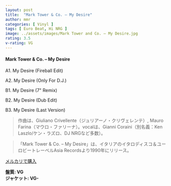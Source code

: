 ```yaml
---
layout: post
title:  "Mark Tower & Co. – My Desire"
author: mmr
categories: [ Vinyl ]
tags: [ Euro Beat, Hi NRG ]
image: ../assets/images/Mark Tower and Co. – My Desire.jpg
rating: 3.5
v-rating: VG
---
```


#### Mark Tower & Co. – My Desire

A1. My Desire (Fireball Edit)

A2. My Desire (Only For D.J.)

B1. My Desire (7" Remix)

B2. My Desire (Dub Edit)

B3. My Desire (Last Version)

> 作曲は、Giuliano Crivellente（ジュリアーノ・クリヴェレンテ）, Mauro Farina（マウロ・ファリーナ）。vocalは、Gianni Coraini（別名義：Ken Laszlo/ケン・ラズロ、DJ NRGなど多数）。

> 「Mark Tower & Co. – My Desire」は、イタリアのイタロディスコ＆ユーロビートレーベルAsia Recordsより1990年にリリース。


[メルカリで購入](https://jp.mercari.com/item/m42307915967)

<div class="mt-4 mb-4 d-flex align-items-center">
<strong class="mr-1">盤質: VG</strong>
</div>
<div class="mt-4 mb-4 d-flex align-items-center">
<strong class="mr-1">ジャケット: VG-</strong>
</div>
